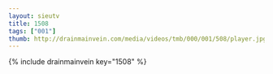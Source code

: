 ```yaml
--- 
layout: sieutv
title: 1508
tags: ["001"]
thumb: http://drainmainvein.com/media/videos/tmb/000/001/508/player.jpg
---
```

{% include drainmainvein key="1508" %} 
